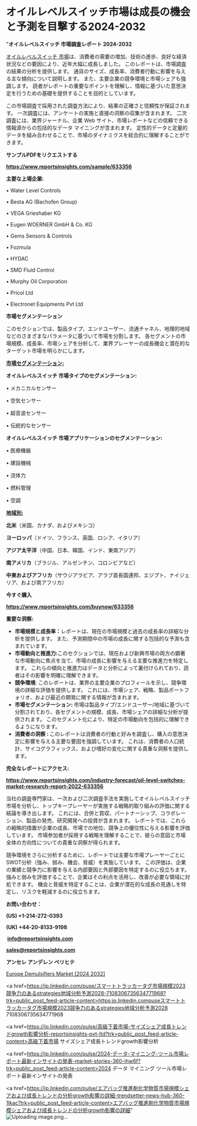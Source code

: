 # オイルレベルスイッチ市場は成長の機会と予測を目撃する2024-2032

"<strong>オイルレベルスイッチ 市場調査レポート 2024-2032</strong>

<a href=https://www.reportsinsights.com/sample/633356>オイルレベルスイッチ 市場</a>は、消費者の需要の増加、技術の進歩、良好な経済状況などの要因により、近年大幅に成長しました。 このレポートは、市場調査の結果の分析を提供します。 通貨のサイズ、成長率、消費者行動に影響を与える主な傾向について説明します。 また、主要企業の競争環境と市場シェアも強調します。 読者がレポートの重要なポイントを理解し、情報に基づいた意思決定を行うための基礎を提供することを目的としています。

この市場調査で採用された調査方法により、結果の正確さと信頼性が保証されます。 一次調査には、アンケートの実施と直接の洞察の収集が含まれます。 二次調査には、業界ジャーナル、企業 Web サイト、市場レポートなどの信頼できる情報源からの包括的なデータ マイニングが含まれます。 定性的データと定量的データを組み合わせることで、市場のダイナミクスを総合的に理解することができます。

<strong><b>サンプルPDFをリクエストする</b></strong>

<a href=https://www.reportsinsights.com/sample/633356><strong><u>https://www.reportsinsights.com/sample/633356</u></strong></a>

<strong>主要な上場企業:</strong>

• Water Level Controls

• Besta AG (Bachofen Group)

• VEGA Grieshaber KG

• Eugen WOERNER GmbH & Co. KG

• Gems Sensors & Controls

• Fozmula

• HYDAC

• SMD Fluid Control

• Murphy Oil Corporation

• Pricol Ltd

• Electronet Equipments Pvt Ltd

<strong>市場セグメンテーション</strong>

このセクションでは、製品タイプ、エンドユーザー、流通チャネル、地理的地域などのさまざまなパラメータに基づいて市場を分割します。 各セグメントの市場規模、成長率、市場シェアを分析して、業界プレーヤーの成長機会と潜在的なターゲット市場を明らかにします。

<strong><u>市場セグメンテーション</u></strong><strong><u>:</u></strong>

<strong>オイルレベルスイッチ 市場タイプのセグメンテーション:</strong>

• メカニカルセンサー

• 空気センサー

• 超音波センサー

• 伝統的なセンサー

<strong>オイルレベルスイッチ 市場アプリケーションのセグメンテーション:</strong>

• 医療機器

• 建設機械

• 流体力

• 燃料管理

• 空調

<strong><u>地域別</u></strong><strong><u>:</u></strong>

<strong>北米</strong>（米国、カナダ、およびメキシコ）

<strong>ヨーロッパ</strong>（ドイツ、フランス、英国、ロシア、イタリア）

<strong>アジア太平洋</strong>（中国、日本、韓国、インド、東南アジア）

<strong>南アメリカ</strong>（ブラジル、アルゼンチン、コロンビアなど）

<strong>中東およびアフリカ</strong>（サウジアラビア、アラブ首長国連邦、エジプト、ナイジェリア、および南アフリカ）

<strong>今すぐ購入</strong>

<a href=https://www.reportsinsights.com/buynow/633356><strong><u>https://www.reportsinsights.com/buynow/633356</u></strong></a>

<strong>重要な洞察:</strong>
<ul>
  <li><strong>市場規模と成長率：</strong>レポートは、現在の市場規模と過去の成長率の詳細な分析を提供します。 また、予測期間中の市場の成長に関する包括的な予測も含まれています。</li>
  <li><strong>市場動向と推進力:</strong>このセクションでは、現在および新興市場の両方の顕著な市場動向に焦点を当て、市場の成長に影響を与える主要な推進力を特定します。 これらの傾向と推進力はデータと分析によって裏付けられており、読者はその影響を明確に理解できます。</li>
  <li><strong>競争環境</strong>: このレポートは、業界の主要企業のプロフィールを示し、競争環境の詳細な評価を提供します。 これには、市場シェア、戦略、製品ポートフォリオ、および最近の開発に関する情報が含まれます。</li>
  <li><strong>市場セグメンテーション: </strong>市場は製品タイプ/エンドユーザー/地域に基づいて分割されており、各セグメントの規模、成長、市場シェアの詳細な分析が提供されます。 このセグメント化により、特定の市場動向を包括的に理解できるようになります。</li>
  <li><strong>消費者の洞察 : </strong>このレポートは消費者の行動と好みを調査し、購入の意思決定に影響を与える主要な要因を強調しています。 これは、消費者の人口統計、サイコグラフィックス、および嗜好の変化に関する貴重な洞察を提供します。</li>
</ul>
<strong>完全なレポートにアクセス:</strong>

<a href=https://www.reportsinsights.com/industry-forecast/oil-level-switches-market-research-report-2022-633356><strong><u><b>https://www.reportsinsights.com/industry-forecast/oil-level-switches-market-research-report-2022-633356</b></u></strong></a>

当社の調査専門家は、一次および二次調査手法を実施してオイルレベルスイッチ市場を分析し、トップキープレーヤーが実施する戦略的取り組みの評価に関する結論を導き出します。 これには、合併と買収、パートナーシップ、コラボレーション、製品の発売、研究開発への投資が含まれます。 レポートでは、これらの戦略的措置が企業の成長、市場での地位、競争上の優位性に与える影響を評価しています。 市場参加者が採用する戦略を理解することで、彼らの意図と市場全体の方向性についての貴重な洞察が得られます。

競争環境をさらに分析するために、レポートでは主要な市場プレーヤーごとにSWOT分析（強み、弱み、機会、脅威）を実施しています。 この評価は、企業の業績と競争力に影響を与える内部要因と外部要因を特定するのに役立ちます。 強みと弱みを評価することで、企業はその利点を活用し、改善が必要な領域に対処できます。 機会と脅威を特定することは、企業が潜在的な成長の見通しを特定し、リスクを軽減するのに役立ちます。

<strong>お問い合わせ：</strong>

<strong>(US) +1-214-272-0393</strong>

<strong>(UK) +44-20-8133-9198</strong>

<strong> </strong><a href=info@reportsinsights.com><strong><u>info@reportsinsights.com</u></strong></a>

<a href=sales@reportsinsights.com><strong><u>sales@reportsinsights.com</u></strong></a>

<strong>アンセレ アンデレン ベリヒテ</strong>

<a href=https://www.linkedin.com/pulse/europe-demulsifiers-markets-trends-growth-drivers-6lfof/>Europe Demulsifiers Market [2024 2032]</a>

<a href=https://jp.linkedin.com/puse/スマートトラッカータグ市場規模2023競争力のあるstrategies地域分析予測2028-7108306735634771968?trk=public_post_feed-article-content>https:jp.linkedin.compuseスマートトラッカータグ市場規模2023競争力のあるstrategies地域分析予測2028 7108306735634771968</a>

<a href=https://jp.linkedin.com/pulse/高級下着市場-サイズシェア成長トレンドgrowth影響分析-reportsinsights-pvt-ltd?trk=public_post_feed-article-content>高級下着市場 サイズシェア成長トレンドgrowth影響分析</a>

<a href=https://jp.linkedin.com/pulse/2024-データ-マイニング-ツール市場レポート最新インサイトの発表-market-stories-360-ihw6f?trk=public_post_feed-article-content>2024 データ マイニング ツール市場レポート最新インサイトの発表</a>

<a href=https://jp.linkedin.com/pulse/エアバッグ推進剤化学物質市場規模シェアおよび成長トレンドの分析growth影響の詳細-trendsetter-news-hub-360-1lkac?trk=public_post_feed-article-content>エアバッグ推進剤化学物質市場規模シェアおよび成長トレンドの分析growth影響の詳細</a>"
![Uploading image.png…]()
